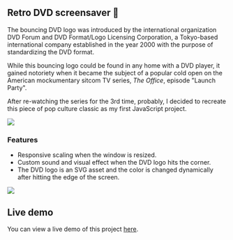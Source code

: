 

## Retro DVD screensaver 📀

The bouncing DVD logo was introduced by the international organization DVD Forum and DVD Format/Logo Licensing Corporation, a Tokyo-based international company established in the year 2000 with the purpose of standardizing the DVD format.

While this bouncing logo could be found in any home with a DVD player, it gained notoriety when it became the subject of a popular cold open on the American mockumentary sitcom TV series, *The Office*, episode "Launch Party".

After re-watching the series for the 3rd time, probably, I decided to recreate this piece of pop culture classic as my first JavaScript project. 

 ![](https://media1.giphy.com/media/02fzO2B9FwQ1GHD5I5/giphy.gif
)

### Features

* Responsive scaling when the window is resized.
* Custom sound and visual effect when the DVD logo hits the corner.
* The DVD logo is an SVG asset and the color is changed dynamically after hitting the edge of the screen.

![](https://media.giphy.com/media/d1s0X5nBJgfRq3m09z/giphy.gif)



## Live demo

You can view a live demo of this project [here](https://raw.githack.com/boglarkasebestyen/dvdscreensaver/master/index.html).

